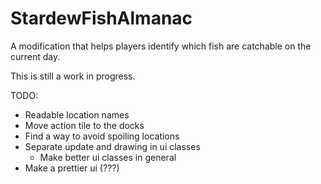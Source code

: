 # StardewFishAlmanac
A modification that helps players identify which fish are catchable on the current day.

This is still a work in progress.

TODO:

* Readable location names
* Move action tile to the docks
* Find a way to avoid spoiling locations
* Separate update and drawing in ui classes
  * Make better ui classes in general
* Make a prettier ui (???)